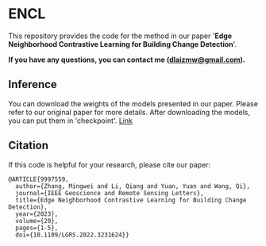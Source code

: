 # ENCL

This repository provides the code for the method in our paper '**Edge Neighborhood Contrastive Learning for Building Change Detection**'.

**If you have any questions, you can contact me (dlaizmw@gmail.com).**

## Inference

You can download the weights of the models presented in our paper. Please refer to our original paper for more details.
After downloading the models, you can put them in 'checkpoint'. [Link](https://pan.baidu.com/s/1JWSiH-hzdEX6A3sfKe0slw?pwd=vhrb) 

## Citation
If this code is helpful for your research, please cite our paper:
```
@ARTICLE{9997559,
  author={Zhang, Mingwei and Li, Qiang and Yuan, Yuan and Wang, Qi},
  journal={IEEE Geoscience and Remote Sensing Letters}, 
  title={Edge Neighborhood Contrastive Learning for Building Change Detection}, 
  year={2023},
  volume={20},
  pages={1-5},
  doi={10.1109/LGRS.2022.3231624}}
```

